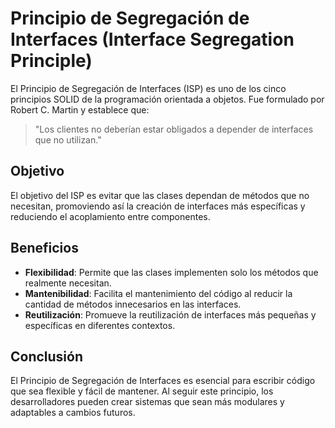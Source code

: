 # Principio de Segregación de Interfaces (Interface Segregation Principle)

El Principio de Segregación de Interfaces (ISP) es uno de los cinco principios SOLID de la programación orientada a objetos. Fue formulado por Robert C. Martin y establece que:

> "Los clientes no deberían estar obligados a depender de interfaces que no utilizan."

## Objetivo

El objetivo del ISP es evitar que las clases dependan de métodos que no necesitan, promoviendo así la creación de interfaces más específicas y reduciendo el acoplamiento entre componentes.

## Beneficios

- **Flexibilidad**: Permite que las clases implementen solo los métodos que realmente necesitan.
- **Mantenibilidad**: Facilita el mantenimiento del código al reducir la cantidad de métodos innecesarios en las interfaces.
- **Reutilización**: Promueve la reutilización de interfaces más pequeñas y específicas en diferentes contextos.

## Conclusión

El Principio de Segregación de Interfaces es esencial para escribir código que sea flexible y fácil de mantener. Al seguir este principio, los desarrolladores pueden crear sistemas que sean más modulares y adaptables a cambios futuros.
